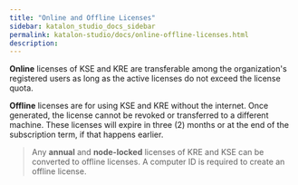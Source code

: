 ```yaml
---
title: "Online and Offline Licenses"
sidebar: katalon_studio_docs_sidebar
permalink: katalon-studio/docs/online-offline-licenses.html
description:
---
```


**Online** licenses of KSE and KRE are transferable among the organization's registered users as long as the active licenses do not exceed the license quota.

**Offline** licenses are for using KSE and KRE without the internet. Once generated, the license cannot be revoked or transferred to a different machine. These licenses will expire in three (2) months or at the end of the subscription term, if that happens earlier.

> Any **annual** and **node-locked** licenses of KRE and KSE can be converted to offline licenses. A computer ID is required to create an offline license.
